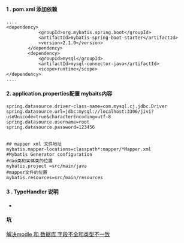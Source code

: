 #### 1 . pom.xml 添加依赖

```
....
<dependency>
            <groupId>org.mybatis.spring.boot</groupId>
            <artifactId>mybatis-spring-boot-starter</artifactId>
            <version>2.1.0</version>
        </dependency>
        <dependency>
            <groupId>mysql</groupId>
            <artifactId>mysql-connector-java</artifactId>
            <scope>runtime</scope>
</dependency>
....
```



#### 2. application.properties配置 mybaits内容

```properties
spring.datasource.driver-class-name=com.mysql.cj.jdbc.Driver
spring.datasource.url=jdbc:mysql://localhost:3306/jivi?useUnicode=true&characterEncoding=utf-8
spring.datasource.username=root
spring.datasource.password=123456


## mapper xml 文件地址
mybatis.mapper-locations=classpath*:mapper/*Mapper.xml
#Mybatis Generator configuration
#dao类和实体类的位置
mybatis.project =src/main/java
#mapper文件的位置
mybatis.resources=src/main/resources
```



#### 3 . TypeHandler 说明

- 



#### 坑

[解决modle 和 数据库  字段不全和类型不一致](https://blog.csdn.net/Let_me_tell_you/article/details/90263368)